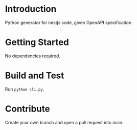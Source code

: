 # Introduction 
Python generator for nestjs code, given OpenAPI specification.

# Getting Started
No dependencies required.

# Build and Test
Run `python cli.py`.

# Contribute
Create your own branch and open a pull request into main.